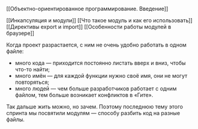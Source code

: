 
[[Объектно-ориентированное программирование. Введение]]


[[Инкапсуляция и модули]]
[[Что такое модуль и как его использовать]]
[[Директивы export и import]]
[[Особенности работы модулей в браузере]]

Когда проект разрастается, с ним не очень удобно работать в одном файле:

-   много кода — приходится постоянно листать вверх и вниз, чтобы что-то найти;
-   много имён — для каждой функции нужно своё имя, они не могут повторяться;
-   много людей — чем больше разработчиков работает с одним файлом, тем больше возникает конфликтов в «Гите».

Так дальше жить можно, но зачем. Поэтому последнюю тему этого спринта мы посвятили модулям — способу разбить код на разные файлы.